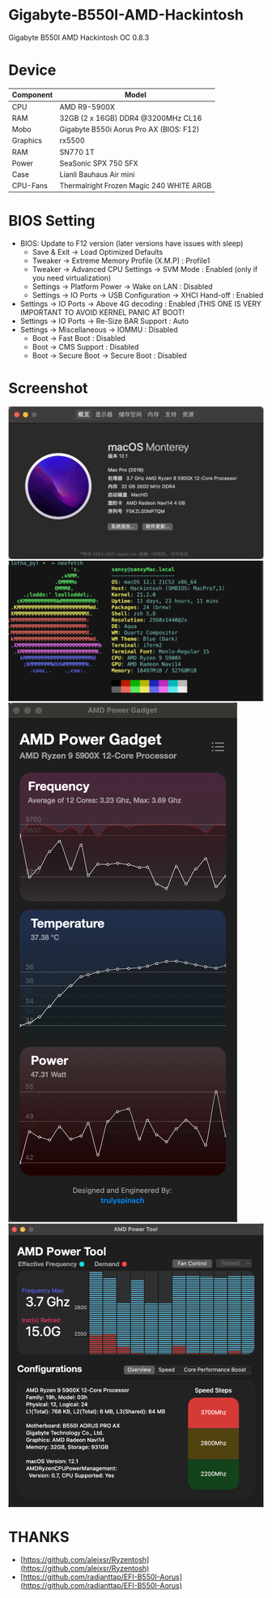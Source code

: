 # Gigabyte-B550I-AMD-Hackintosh
Gigabyte B550I AMD Hackintosh OC 0.8.3

# Device
| **Component** | **Model** |
| ------------- | --------- |
| CPU | AMD R9-5900X |
| RAM | 32GB (2 x 16GB) DDR4 @3200MHz CL16 |
| Mobo | Gigabyte B550i Aorus Pro AX (BIOS: F12)|
| Graphics | rx5500 |
| RAM | SN770 1T |
| Power | SeaSonic SPX 750 SFX |
| Case | Lianli Bauhaus Air mini |
| CPU-Fans | Thermalright Frozen Magic 240 WHITE ARGB  |



# BIOS Setting
 - BIOS: Update to F12 version (later versions have issues with sleep)
 	- Save & Exit → Load Optimized Defaults
 	- Tweaker → Extreme Memory Profile (X.M.P) : Profile1
 	- Tweaker → Advanced CPU Settings → SVM Mode : Enabled (only if you need virtualization)
 	- Settings → Platform Power → Wake on LAN : Disabled
 	- Settings → IO Ports → USB Configuration → XHCI Hand-off : Enabled
  - Settings → IO Ports → Above 4G decoding : Enabled    ¡THIS ONE IS VERY IMPORTANT TO AVOID KERNEL PANIC AT BOOT!
  - Settings → IO Ports → Re-Size BAR Support : Auto
  - Settings → Miscellaneous → IOMMU : Disabled
 	- Boot → Fast Boot : Disabled
 	- Boot → CMS Support : Disabled
 	- Boot → Secure Boot → Secure Boot : Disabled



# Screenshot
![](./imgs/output1.png)
![](./imgs/neofetch1.png)
![](./imgs/amd_power_gadget_app1.png)  
![power_tool](./imgs/amd_power_tool.png)

# THANKS

* [https://github.com/aleixsr/Ryzentosh](https://github.com/aleixsr/Ryzentosh)
* [https://github.com/radianttap/EFI-B550I-Aorus](https://github.com/radianttap/EFI-B550I-Aorus)

